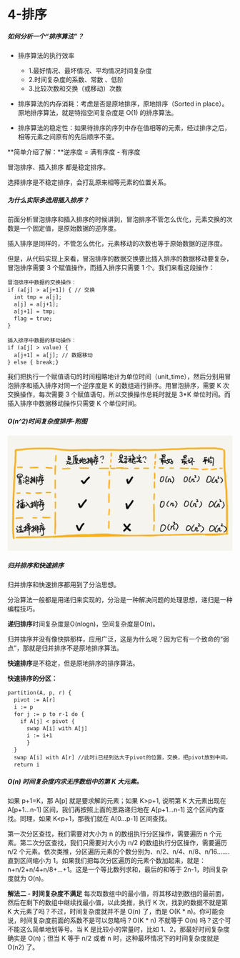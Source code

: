 # 4-排序

##### 如何分析一个“排序算法”？

- 排序算法的执行效率
  - 1.最好情况、最坏情况、平均情况时间复杂度
  - 2.时间复杂度的系数、常数 、低阶
  - 3.比较次数和交换（或移动）次数

- 排序算法的内存消耗：考虑是否是原地排序，原地排序（Sorted in place）。原地排序算法，就是特指空间复杂度是 O(1) 的排序算法。

- 排序算法的稳定性：如果待排序的序列中存在值相等的元素，经过排序之后，相等元素之间原有的先后顺序不变。

**简单介绍了解：**逆序度 = 满有序度 - 有序度

冒泡排序、插入排序 都是稳定排序。

选择排序是不稳定排序，会打乱原来相等元素的位置关系。

##### 为什么实际多选用插入排序？

前面分析冒泡排序和插入排序的时候讲到，冒泡排序不管怎么优化，元素交换的次数是一个固定值，是原始数据的逆序度。

插入排序是同样的，不管怎么优化，元素移动的次数也等于原始数据的逆序度。

但是，从代码实现上来看，冒泡排序的数据交换要比插入排序的数据移动要复杂，冒泡排序需要 3 个赋值操作，而插入排序只需要 1 个。我们来看这段操作：
```
冒泡排序中数据的交换操作：
if (a[j] > a[j+1]) { // 交换
  int tmp = a[j];
  a[j] = a[j+1];
  a[j+1] = tmp;
  flag = true;
}

插入排序中数据的移动操作：
if (a[j] > value) {
  a[j+1] = a[j]; // 数据移动
} else { break;}
```
我们把执行一个赋值语句的时间粗略地计为单位时间（unit_time），然后分别用冒泡排序和插入排序对同一个逆序度是 K 的数组进行排序。用冒泡排序，需要 K 次交换操作，每次需要 3 个赋值语句，所以交换操作总耗时就是 3*K 单位时间。而插入排序中数据移动操作只需要 K 个单位时间。


##### O(n^2)时间复杂度排序-附图
![排序](/BeautyOfAlgorithmDataStructures/Resources/4-Sort-01.png)


##### 归并排序和快速排序
归并排序和快速排序都用到了分治思想。

分治算法一般都是用递归来实现的，分治是一种解决问题的处理思想，递归是一种编程技巧。

**递归排序**时间复杂度是O(nlogn)，空间复杂度是O(n)。

归并排序并没有像快排那样，应用广泛，这是为什么呢？因为它有一个致命的“弱点”，那就是归并排序不是原地排序算法。

**快速排序**是不稳定，但是原地排序的排序算法。

**快速排序的分区：**
```
partition(A, p, r) {
  pivot := A[r]
  i := p
  for j := p to r-1 do {
    if A[j] < pivot {
      swap A[i] with A[j]
      i := i+1
      }
  }
  swap A[i] with A[r] //此时i已经到达大于pivot的位置，交换，把pivot放到中间。
  return i
```

##### O(n) 时间复杂度内求无序数组中的第 K 大元素。

如果 p+1=K，那 A[p] 就是要求解的元素；如果 K>p+1, 说明第 K 大元素出现在 A[p+1…n-1] 区间，我们再按照上面的思路递归地在 A[p+1…n-1] 这个区间内查找。同理，如果 K<p+1，那我们就在 A[0…p-1] 区间查找。

第一次分区查找，我们需要对大小为 n 的数组执行分区操作，需要遍历 n 个元素。第二次分区查找，我们只需要对大小为 n/2 的数组执行分区操作，需要遍历 n/2 个元素。依次类推，分区遍历元素的个数分别为、n/2、n/4、n/8、n/16.……直到区间缩小为 1。如果我们把每次分区遍历的元素个数加起来，就是：n+n/2+n/4+n/8+…+1。这是一个等比数列求和，最后的和等于 2n-1，时间复杂度就为 O(n)。

**解法二 - 时间复杂度不满足**
每次取数组中的最小值，将其移动到数组的最前面，然后在剩下的数组中继续找最小值，以此类推，执行 K 次，找到的数据不就是第 K 大元素了吗？不过，时间复杂度就并不是 O(n) 了，而是 O(K * n)。你可能会说，时间复杂度前面的系数不是可以忽略吗？O(K * n) 不就等于 O(n) 吗？这个可不能这么简单地划等号。当 K 是比较小的常量时，比如 1、2，那最好时间复杂度确实是 O(n)；但当 K 等于 n/2 或者 n 时，这种最坏情况下的时间复杂度就是 O(n2) 了。
